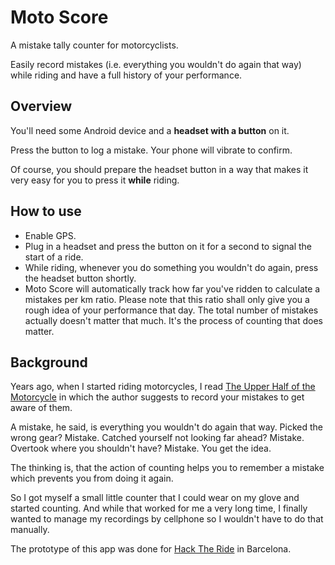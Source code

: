 Moto Score
==========

A mistake tally counter for motorcyclists.

Easily record mistakes (i.e. everything you wouldn't do again that way)
while riding and have a full history of your performance.

Overview
--------

You'll need some Android device and a __headset with a button__ on it.

Press the button to log a mistake. Your phone will vibrate to confirm.

Of course, you should prepare the headset button in a way that makes it
very easy for you to press it __while__ riding.

How to use
----------

* Enable GPS.
* Plug in a headset and press the button on it for a second to signal the
  start of a ride.
* While riding, whenever you do something you wouldn't do again, press
  the headset button shortly.
* Moto Score will automatically track how far you've ridden to calculate
  a mistakes per km ratio. Please note that this ratio shall only give
  you a rough idea of your performance that day. The total number of
  mistakes actually doesn't matter that much. It's the process of
  counting that does matter.

Background
----------

Years ago, when I started riding motorcycles, I read
[The Upper Half of the Motorcycle][1] in which the author suggests
to record your mistakes to get aware of them.

A mistake, he said, is everything you wouldn't do again that way.
Picked the wrong gear? Mistake.
Catched yourself not looking far ahead? Mistake.
Overtook where you shouldn't have? Mistake.
You get the idea.

The thinking is, that the action of counting helps you to remember a
mistake which prevents you from doing it again.

So I got myself a small little counter that I could wear on my glove
and started counting. And while that worked for me a very long time,
I finally wanted to manage my recordings by cellphone so I wouldn't
have to do that manually.

The prototype of this app was done for [Hack The Ride][2] in Barcelona.

[1]:http://www.amazon.com/The-Upper-Half-Motorcycle-Machine/dp/1884313752
[2]:http://www.hacktheride.org
